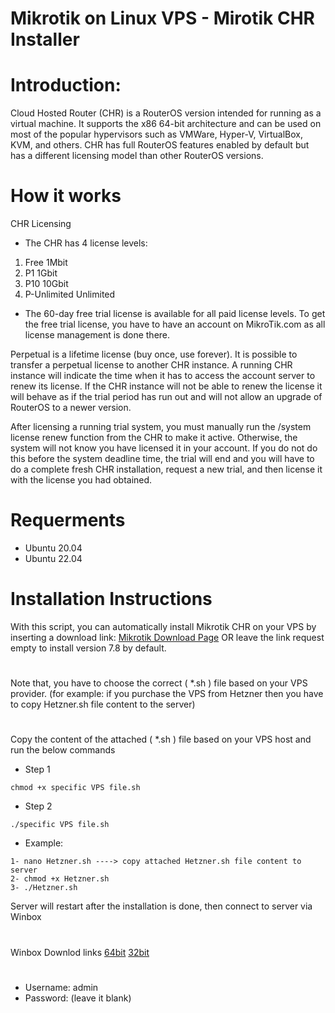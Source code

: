 # Mikrotik on Linux VPS - Mirotik CHR Installer


# Introduction: 
Cloud Hosted Router (CHR) is a RouterOS version intended for running as a virtual machine. It supports the x86 64-bit architecture and can be used on most of the popular hypervisors such as VMWare, Hyper-V, VirtualBox, KVM, and others. CHR has full RouterOS features enabled by default but has a different licensing model than other RouterOS versions.


# How it works
CHR Licensing
- The CHR has 4 license levels:

1. Free	1Mbit
2. P1	1Gbit
3. P10	10Gbit
4. P-Unlimited	Unlimited
- The 60-day free trial license is available for all paid license levels. To get the free trial license, you have to have an account on MikroTik.com as all license management is done there.

Perpetual is a lifetime license (buy once, use forever). It is possible to transfer a perpetual license to another CHR instance. A running CHR instance will indicate the time when it has to access the account server to renew its license. If the CHR instance will not be able to renew the license it will behave as if the trial period has run out and will not allow an upgrade of RouterOS to a newer version.

After licensing a running trial system, you must manually run the /system license renew function from the CHR to make it active. Otherwise, the system will not know you have licensed it in your account. If you do not do this before the system deadline time, the trial will end and you will have to do a complete fresh CHR installation, request a new trial, and then license it with the license you had obtained.

# Requerments
- Ubuntu 20.04
- Ubuntu 22.04

# Installation Instructions

With this script, you can automatically install Mikrotik CHR on your VPS by inserting a download link: [Mikrotik Download Page](https://mikrotik.com/download/archive/) OR leave the link request empty to install version 7.8 by default.
# 

Note that, you have to choose the correct ( *.sh ) file based on your VPS provider. (for example: if you purchase the VPS from Hetzner then you have to copy Hetzner.sh file content to the server)

#

Copy the content of the attached ( *.sh ) file based on your VPS host and run the below commands
- Step 1 
```
chmod +x specific VPS file.sh
```
- Step 2
```
./specific VPS file.sh
```
- Example:
```
1- nano Hetzner.sh ----> copy attached Hetzner.sh file content to server
2- chmod +x Hetzner.sh
3- ./Hetzner.sh
```
Server will restart after the installation is done, then connect to server via Winbox
#
Winbox Downlod links [64bit](https://mt.lv/winbox64) [32bit](https://mt.lv/winbox)
# 
- Username: admin
- Password: (leave it blank)
# 








